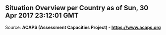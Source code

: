 ## Situation Overview per Country as of Sun, 30 Apr 2017 23:12:01 GMT

Source: **ACAPS (Assessment Capacities Project) - https://www.acaps.org**